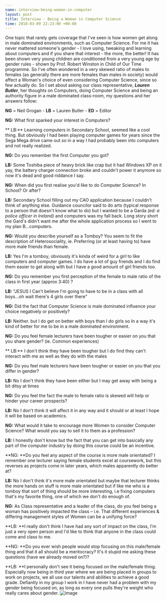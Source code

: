 ```yaml
--- 
name: interview-being-woman-in-computer 
layout: post 
title: Interview - Being a Woman in Computer Science
time: 2010-03-09 22:23:00 +00:00 
--- 
```


One topic that rarely gets coverage that I've seen is how
women get along in male dominated environments, such as Computer
Science. For me it has never mattered someone's gender - I love using,
tweaking and learning about computers and if you share that interest -
the more, the better! It has been shown very young children are
conditioned from a very young age by gender rules - shown by Prof.
Robert Winston in Child of Our Time programme. So I've often wondered in
a very skewed ratio of males to females (as generally there are more
females than males in society) would affect a Woman's choice of even
considering Computer Science, since so few actually do. So I set about
asking our class representative, ***Lauren Butler***, her thoughts on
Computers, doing Computer Science and being an authority figure in a
male dominated class-room, my questions and her answers follow:  
  
**NG** = Neil Grogan - **LB** = Lauren Butler - **ED** = Editor  
  
**NG:** What first sparked your interest in Computers?  
  
** LB:** Learning computers in Secondary School, seemed like a cool
thing. But obviously I had been playing computer games for years since
the Sega Mega drive came out so in a way I had probably been into
computers and not really realized.  
  
**NG:** Do you remember the first Computer you got?  
  
**LB:** Some Toshiba piece of heavy brick like crap but it had Windows
XP on it yay, the battery charger connection broke and couldn't power it
anymore so now it's dead and good riddance I say.  
  
**NG:** When did you first realise you'd like to do Computer Science? In
School? Or after?  
  
**LB:** Secondary School filling out my CAO application because I
couldn't think of anything else. Guidance councilor said to do arts
(typical response to a person that doesn't know what to do) but I wanted
to be a Garda *(ed: a police officer in Ireland)* and computers was my
fall back. Long story short the Gard's didn't want me after the whole
application process so I went to my plan B...computers.  
  
**NG:** Would you describe yourself as a Tomboy? You seem to fit the
description of Heterosociality, ie. Preferring (or at least having to)
have more male friends than female.  
  
**LB:** Yes I'm a tomboy, obviously it's kinda of weird for a girl to
like computers and computer games. I do have a lot of guy friends and I
do find them easier to get along with but I have a good amount of girl
friends too.  
  
**NG:** Do you remember you first perception of the female to male ratio
of the class in first year (approx 3:40) ?  
  
**LB:** "JESUS I Can't believe I'm going to have to be in a class with
all boys...oh wait there's 4 girls over there"  
  
**NG:** Did the fact that Computer Science is male dominated influence
your choice negatively or positively?  
  
**LB:** Neither. but I do get on better with boys than I do girls so In
a way it's kind of better for me to be in a male dominated
environment.  
  
**NG:** Do you feel female lecturers have been tougher or easier on you
that you share gender? (ie. Common experiences)  
  
** LB:** I don't think they have been tougher but I do find they can't
interact with me as well as they do with the males  
  
**NG:** Do you feel male lecturers have been tougher or easier on you
that you differ in gender?  
  
**LB:** No I don't think they have been either but I may get away with
being a bit ditsy at times  
  
**NG:** Do you feel the fact the male to female ratio is skewed will
help or hinder your career prospects?  
  
**LB:** No I don't think it will affect it in any way and it should or
at least I hope it will be based on academics.  
  
**NG:** What would it take to encourage more Women to consider Computer
Science? What would you say to sell it to them as a profession?  
  
**LB:** I honestly don't know but the fact that you can get into
basically any part of the computer industry by doing this course could
be an incentive.  
  
**NG: **Do you feel any aspect of the course is more male orientated? I
remember one lecturer saying female students excel at coursework, but
this reverses as projects come in later years, which males apparently do
better at?  
  
**LB:** No I don't think it's more male orientated but maybe that
lecturer thinks the more hands on stuff is more male orientated but if
like me who is a tomboy that sort of thing should be more interesting,
i.e fixing computers that's my favorite thing, one of which we don't do
enough of.  
  
**NG:** As Class representative and a leader of the class, do you feel
being a woman has positively impacted the class – i.e. That different
experiences & differing management styles of Women can be a unifying
force?  
  
**LB: **I really don't think I have had any sort of impact on the class,
I'm just a very open person and I'd like to think that anyone in the
class could come and class to me.  
  
**NG: **Do you ever wish people would stop focusing on this male/female
thing and that it all should be a meritocracy? It's it stupid me asking
these questions (have we already moved on?)?  
  
**LB: **I personally don't see it being focused on the male/female
thing. Especially now being in third year where we are being placed in
groups to work on projects, we all use our talents and abilities to
achieve a good grade. Defiantly in my group I work in I have never had a
problem with my gender being focused on, as long as every one pulls
they're weight who really cares about gender.
![image](https://blogger.googleusercontent.com/tracker/7231752728434532377-4615349196245726910?l=neil.grogan.ie)
